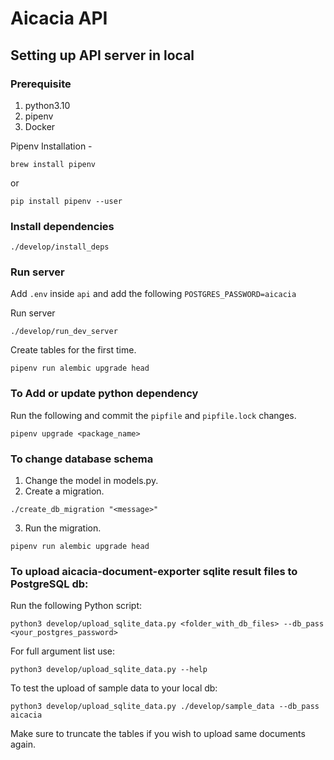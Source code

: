 # Aicacia API

## Setting up API server in local

### Prerequisite
1. python3.10
2. pipenv
3. Docker

Pipenv Installation -
```
brew install pipenv
```
or
```
pip install pipenv --user
```

### Install dependencies
```
./develop/install_deps
```

### Run server
Add `.env` inside `api` and add the following
`POSTGRES_PASSWORD=aicacia`

Run server
```
./develop/run_dev_server
```

Create tables for the first time.
```
pipenv run alembic upgrade head
```


### To Add or update python dependency

Run the following and commit the `pipfile` and `pipfile.lock` changes.
```
pipenv upgrade <package_name>
```


### To change database schema
1. Change the model in models.py.
2. Create a migration.
```
./create_db_migration "<message>"
```
3. Run the migration.
```
pipenv run alembic upgrade head
```

### To upload aicacia-document-exporter sqlite result files to PostgreSQL db:

Run the following Python script:
```
python3 develop/upload_sqlite_data.py <folder_with_db_files> --db_pass <your_postgres_password>
```
For full argument list use:
```
python3 develop/upload_sqlite_data.py --help
```
To test the upload of sample data to your local db:
```
python3 develop/upload_sqlite_data.py ./develop/sample_data --db_pass aicacia
```
Make sure to truncate the tables if you wish to upload same documents again. 